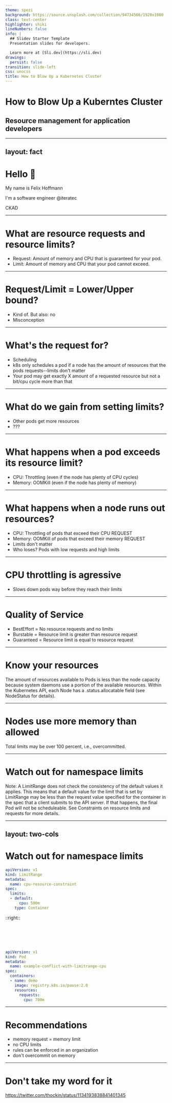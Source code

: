 ```yaml
---
theme: spezi
background: https://source.unsplash.com/collection/94734566/1920x1080
class: text-center
highlighter: shiki
lineNumbers: false
info: |
  ## Slidev Starter Template
  Presentation slides for developers.

  Learn more at [Sli.dev](https://sli.dev)
drawings:
  persist: false
transition: slide-left
css: unocss
title: How to Blow Up a Kubernetes Cluster
---
```


# How to Blow Up a Kuberntes Cluster

## Resource management for application developers

---
layout: fact
---

# Hello 👋

My name is Felix Hoffmann

I'm a software engineer @iteratec

CKAD

---

# What are resource requests and resource limits?

- Request: Amount of memory and CPU that is guaranteed for your pod. 
- Limit: Amount of memory and CPU that your pod cannot exceed.

---

# Request/Limit = Lower/Upper bound?

- Kind of. But also: no
- Misconception

--- 

# What's the request for?

- Scheduling
- k8s only schedules a pod if a node has the amount of resources that the pods requests--limits don't matter
- Your pod may get exactly X amount of a requested resource but not a bit/cpu cycle more than that
---

# What do we gain from setting limits?

- Other pods get more resources
- ???

---

# What happens when a pod exceeds its resource limit?

- CPU: Throttling (even if the node has plenty of CPU cycles)
- Memory: OOMKill (even if the node has plenty of memory)

---

# What happens when a node runs out resources?

- CPU: Throttling of pods that exceed their CPU REQUEST
- Memory: OOMKill of pods that exceed their memory REQUEST
- Limits don't matter
- Who loses? Pods with low requests and high limits

---

# CPU throttling is agressive

- Slows down pods way before they reach their limits

---

# Quality of Service

- BestEffort = No resource requests and no limits
- Burstable = Resource limit is greater than resource request
- Guaranteed = Resource limit is equal to resource request

--- 

# Know your resources

The amount of resources available to Pods is less than the node capacity because system daemons use a portion of the available resources. Within the Kubernetes API, each Node has a .status.allocatable field (see NodeStatus for details).

---

# Nodes use more memory than allowed

Total limits may be over 100 percent, i.e., overcommitted.

---

# Watch out for namespace limits

Note: A LimitRange does not check the consistency of the default values it applies. This means that a default value for the limit that is set by LimitRange may be less than the request value specified for the container in the spec that a client submits to the API server. If that happens, the final Pod will not be scheduleable. See Constraints on resource limits and requests for more details.

---
layout: two-cols
---

# Watch out for namespace limits

```yaml
apiVersion: v1
kind: LimitRange
metadata:
  name: cpu-resource-constraint
spec:
  limits:
  - default:
      cpu: 500m
    type: Container
```

::right::

<v-click>
<h1> </h1>

```yaml
apiVersion: v1
kind: Pod
metadata:
  name: example-conflict-with-limitrange-cpu
spec:
  containers:
  - name: demo
    image: registry.k8s.io/pause:2.0
    resources:
      requests:
        cpu: 700m
```
</v-click>

---

# Recommendations

- memory request = memory limit
- no CPU limits
- rules can be enforced in an organization
- don't overcommit on memory

---

# Don't take my word for it

https://twitter.com/thockin/status/1134193838841401345
